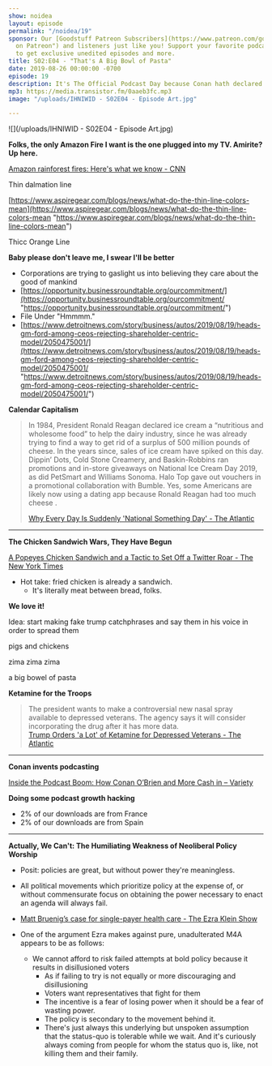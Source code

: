 ```yaml
---
show: noidea
layout: episode
permalink: "/noidea/19"
sponsor: Our [Goodstuff Patreon Subscribers](https://www.patreon.com/goodstuff "Goodstuff
  on Patreon") and listeners just like you! Support your favorite podcasts directly
  to get exclusive unedited episodes and more.
title: S02:E04 - "That's A Big Bowl of Pasta"
date: 2019-08-26 00:00:00 -0700
episode: 19
description: It's The Official Podcast Day because Conan hath declared it
mp3: https://media.transistor.fm/0aaeb3fc.mp3
image: "/uploads/IHNIWID - S02E04 - Episode Art.jpg"

---
```

![](/uploads/IHNIWID - S02E04 - Episode Art.jpg)

**Folks, the only Amazon Fire I want is the one plugged into my TV. Amirite? Up here.**

[Amazon rainforest fires: Here's what we know - CNN](https://www.cnn.com/2019/08/23/americas/amazon-wildfires-411/index.html)

Thin dalmation line

[https://www.aspiregear.com/blogs/news/what-do-the-thin-line-colors-mean](https://www.aspiregear.com/blogs/news/what-do-the-thin-line-colors-mean "https://www.aspiregear.com/blogs/news/what-do-the-thin-line-colors-mean")

Thicc Orange Line

**Baby please don't leave me, I swear I'll be better**

* Corporations are trying to gaslight us into believing they care about the good of mankind
* [https://opportunity.businessroundtable.org/ourcommitment/](https://opportunity.businessroundtable.org/ourcommitment/ "https://opportunity.businessroundtable.org/ourcommitment/")
* File Under "Hmmmm."
* [https://www.detroitnews.com/story/business/autos/2019/08/19/heads-gm-ford-among-ceos-rejecting-shareholder-centric-model/2050475001/](https://www.detroitnews.com/story/business/autos/2019/08/19/heads-gm-ford-among-ceos-rejecting-shareholder-centric-model/2050475001/ "https://www.detroitnews.com/story/business/autos/2019/08/19/heads-gm-ford-among-ceos-rejecting-shareholder-centric-model/2050475001/")

**Calendar Capitalism**

> In 1984, President Ronald Reagan declared ice cream a “nutritious and wholesome food” to help the dairy industry, since he was already trying to find a way to get rid of a surplus of 500 million pounds of cheese. In the years since, sales of ice cream have spiked on this day. Dippin’ Dots, Cold Stone Creamery, and Baskin-Robbins ran promotions and in-store giveaways on National Ice Cream Day 2019, as did PetSmart and Williams Sonoma. Halo Top gave out vouchers in a promotional collaboration with Bumble. Yes, some Americans are likely now using a dating app because Ronald Reagan had too much cheese .
>
> [Why Every Day Is Suddenly 'National Something Day' - The Atlantic](https://www.theatlantic.com/health/archive/2019/08/happy-national-corporate-promotional-day/596443/)

***

**The Chicken Sandwich Wars, They Have Begun**

[A Popeyes Chicken Sandwich and a Tactic to Set Off a Twitter Roar - The New York Times](https://www.nytimes.com/2019/08/21/business/popeyes-chicken-sandwich-twitter.html)

* Hot take: fried chicken is already a sandwich.
  * It's literally meat between bread, folks.

**We love it!**

Idea: start making fake trump catchphrases and say them in his voice in order to spread them

pigs and chickens

zima zima zima

a big bowel of pasta

**Ketamine for the Troops**

> The president wants to make a controversial new nasal spray available to depressed veterans. The agency says it will consider incorporating the drug after it has more data.   
>  [Trump Orders 'a Lot' of Ketamine for Depressed Veterans - The Atlantic](https://www.theatlantic.com/health/archive/2019/08/trump-ketamine/596716/)

***

**Conan invents podcasting**

[Inside the Podcast Boom: How Conan O’Brien and More Cash in – Variety](https://variety.com/2019/digital/features/podcast-boom-conan-o-brien-gimlet-spotify-luminary-1203306477/)

**Doing some podcast growth hacking**

* 2% of our downloads are from France
* 2% of our downloads are from Spain

***

**Actually, We Can't: The Humiliating Weakness of Neoliberal Policy Worship**

* Posit: policies are great, but without power they're meaningless.


* All political movements which prioritize policy at the expense of, or without commensurate focus on obtaining the power necessary to enact an agenda will always fail.
* [Matt Bruenig’s case for single-payer health care - The Ezra Klein Show](https://overcast.fm/+QLhXxQkq0)
* One of the argument Ezra makes against pure, unadulterated M4A appears to be as follows:
  * We cannot afford to risk failed attempts at bold policy because it results in disillusioned voters
    * As if failing to try is not equally or more discouraging and disillusioning
    * Voters want representatives that fight for them
    * The incentive is a fear of losing power when it should be a fear of wasting power.
    * The policy is secondary to the movement behind it. 
    * There's just always this underlying but unspoken assumption that the status-quo is tolerable while we wait. And it's curiously always coming from people for whom the status quo is, like, not killing them and their family.